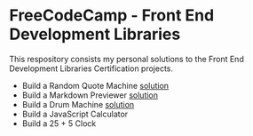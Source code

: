 # FreeCodeCamp - Front End Development Libraries

This respository consists my personal solutions to the Front End Development Libraries Certification projects.

- Build a Random Quote Machine [solution](https://fcc-build-a-random-quote-machine.netlify.app/)
- Build a Markdown Previewer [solution](https://fccbuild-a-markdown-previewer.netlify.app/)
- Build a Drum Machine [solution](https://main--fcc-build-a-drum-machine.netlify.app/)
- Build a JavaScript Calculator
- Build a 25 + 5 Clock
